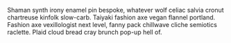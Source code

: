 Shaman synth irony enamel pin bespoke, whatever wolf celiac salvia cronut chartreuse kinfolk slow-carb. Taiyaki fashion axe vegan flannel portland. Fashion axe vexillologist next level, fanny pack chillwave cliche semiotics raclette. Plaid cloud bread cray brunch pop-up hell of.